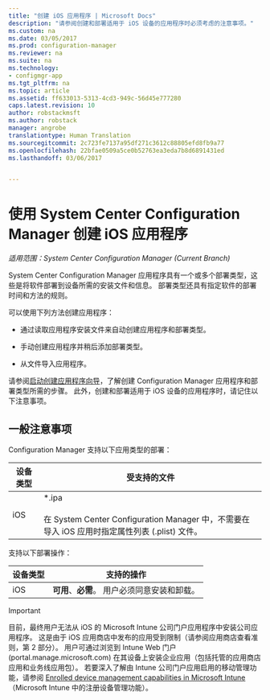 ```yaml
---
title: "创建 iOS 应用程序 | Microsoft Docs"
description: "请参阅创建和部署适用于 iOS 设备的应用程序时必须考虑的注意事项。"
ms.custom: na
ms.date: 03/05/2017
ms.prod: configuration-manager
ms.reviewer: na
ms.suite: na
ms.technology:
- configmgr-app
ms.tgt_pltfrm: na
ms.topic: article
ms.assetid: ff633013-5313-4cd3-949c-56d45e777280
caps.latest.revision: 10
author: robstackmsft
ms.author: robstack
manager: angrobe
translationtype: Human Translation
ms.sourcegitcommit: 2c723fe7137a95df271c3612c88805efd8fb9a77
ms.openlocfilehash: 22bfae0509a5ce0b52763ea3eda7b8d6891431ed
ms.lasthandoff: 03/06/2017


---
```

# <a name="create-ios-applications-with-system-center-configuration-manager"></a>使用 System Center Configuration Manager 创建 iOS 应用程序

*适用范围：System Center Configuration Manager (Current Branch)*

System Center Configuration Manager 应用程序具有一个或多个部署类型，这些是将软件部署到设备所需的安装文件和信息。 部署类型还具有指定软件的部署时间和方法的规则。  

 可以使用下列方法创建应用程序：  

-   通过读取应用程序安装文件来自动创建应用程序和部署类型。  

-   手动创建应用程序并稍后添加部署类型。  

-   从文件导入应用程序。  

请参阅[启动创建应用程序向导](../../apps/deploy-use/create-applications.md#start-the-create-application-wizard)，了解创建 Configuration Manager 应用程序和部署类型所需的步骤。 此外，创建和部署适用于 iOS 设备的应用程序时，请记住以下注意事项。  

## <a name="general-considerations"></a>一般注意事项  
 Configuration Manager 支持以下应用类型的部署：  

|设备类型|受支持的文件|  
|-----------------|---------------------|  
|iOS|*.ipa<br /><br /> 在 System Center Configuration Manager 中，不需要在导入 iOS 应用时指定属性列表 (.plist) 文件。|  

 支持以下部署操作：  

|设备类型|支持的操作|  
|-----------------|-----------------------|  
|iOS|**可用**、**必需**。 用户必须同意安装和卸载。

> [!IMPORTANT]  
>  目前，最终用户无法从 iOS 的 Microsoft Intune 公司门户应用程序中安装公司应用程序。 这是由于 iOS 应用商店中发布的应用受到限制（请参阅应用商店查看准则，第 2 部分）。 用户可通过浏览到 Intune Web 门户 (portal.manage.microsoft.com) 在其设备上安装企业应用（包括托管的应用商店应用和业务线应用包）。 若要深入了解由 Intune 公司门户应用启用的移动管理功能，请参阅 [Enrolled device management capabilities in Microsoft Intune](https://technet.microsoft.com/library/dn600287.aspx)（Microsoft Intune 中的注册设备管理功能）。  

